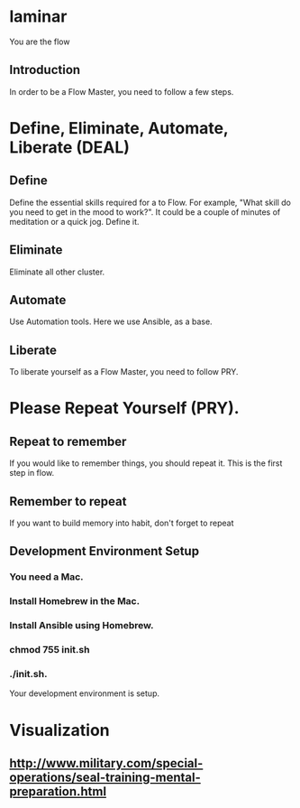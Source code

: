 # laminar
You are the flow 

## Introduction 

In order to be a Flow Master, you need to follow a few steps. 

# Define, Eliminate, Automate, Liberate (DEAL)

## Define 

Define the essential skills required for a to Flow. For example, "What skill do you need to get in the mood to work?". It could be a couple of minutes of meditation or a quick jog. Define it. 

## Eliminate 

Eliminate all other cluster. 

## Automate 

Use Automation tools. Here we use Ansible, as a base. 

## Liberate 

To liberate yourself as a Flow Master, you need to follow PRY. 


# Please Repeat Yourself (PRY).

## Repeat to remember 

If you would like to remember things, you should repeat it. This is the first step in flow. 

## Remember to repeat 

If you want to build memory into habit, don't forget to repeat 


## Development Environment Setup 

### You need a Mac. 
### Install Homebrew in the Mac. 
### Install Ansible using Homebrew.
### chmod 755 init.sh 
### ./init.sh. 

Your development environment is setup. 


# Visualization 

## http://www.military.com/special-operations/seal-training-mental-preparation.html
